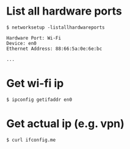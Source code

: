 # List all hardware ports

`$ networksetup -listallhardwareports`

```
Hardware Port: Wi-Fi
Device: en0
Ethernet Address: 88:66:5a:0e:6e:bc

...
```

# Get wi-fi ip

`$ ipconfig getifaddr en0`

# Get actual ip (e.g. vpn)

`$ curl ifconfig.me`
